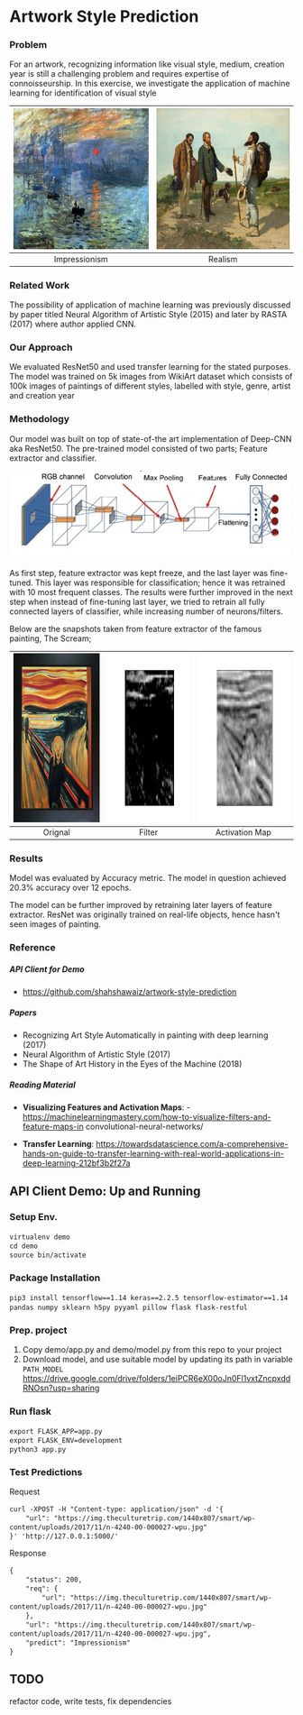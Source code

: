 # Artwork Style Prediction

### Problem ###
For an artwork, recognizing information like visual style, medium, creation year is still a challenging problem and requires expertise of connoisseurship. In this exercise, we investigate the application of machine learning for identification of visual style​

|<img src="docs/example-impressionism.jpg" height="250" width="250"> | <img src="docs/example-realism.jpg" height="250" width="250">
|:---:|:---:
| Impressionism | Realism  |

### Related Work ###
The possibility of application of machine learning was previously discussed by paper titled Neural Algorithm of Artistic Style (2015) and later by RASTA (2017) where author applied CNN.​

### Our Approach ###
We evaluated ResNet50 and used transfer learning for the stated purposes. The model was trained on 5k images from WikiArt dataset which consists of 100k images of paintings of different styles, labelled with style, genre, artist and creation year​

### Methodology
Our model was built on top of state-of-the art implementation of Deep-CNN aka ResNet50. The pre-trained model consisted of two parts; Feature extractor and classifier. ​

<img src="docs/cnn-arch.jpg">

As first step, feature extractor was kept freeze, and the last layer was fine-tuned. This layer was responsible for classification; hence it was retrained with 10 most frequent classes. The results were further improved in the next step when instead of fine-tuning last layer, we tried to retrain all fully connected layers of classifier, while increasing number of neurons/filters.​

Below are the snapshots taken from feature extractor of the famous painting, The Scream;

|<img src="docs/org.jpg" height="300" width="300"> | <img src="docs/filter.png" height="300" width="300"> | <img src="docs/activation-map.png" height="300" width="300">
|:---:|:---:|:---:
| Orignal | Filter  | Activation Map |


### Results
Model was evaluated by Accuracy metric. The model in question achieved 20.3% accuracy over 12 epochs.​

The model can be further improved by retraining later layers of feature extractor. ResNet was originally trained on real-life objects, hence hasn't seen images of painting.


### Reference ### 
#####  API Client for Demo ##### 
* https://github.com/shahshawaiz/artwork-style-prediction​

#####  Papers #####  
* Recognizing Art Style Automatically in painting with deep learning  (2017)​
* Neural Algorithm of Artistic Style (2017)​
* The Shape of Art History in the Eyes of the Machine (2018)​

##### Reading Material ##### 
* **Visualizing Features and Activation Maps**: - https://machinelearningmastery.com/how-to-visualize-filters-and-feature-maps-in convolutional-neural-networks/​

* **Transfer Learning**: https://towardsdatascience.com/a-comprehensive-hands-on-guide-to-transfer-learning-with-real-world-applications-in-deep-learning-212bf3b2f27a​


## API Client Demo: Up and Running ##


### Setup Env. ###
```
virtualenv demo
cd demo
source bin/activate
```

### Package Installation ###
`pip3 install tensorflow==1.14 keras==2.2.5 tensorflow-estimator==1.14 pandas numpy sklearn h5py pyyaml pillow flask flask-restful`

### Prep. project ###
1. Copy demo/app.py and demo/model.py from this repo to your project
2. Download model, and use suitable model by updating its path in variable `PATH_MODEL`
https://drive.google.com/drive/folders/1eiPCR6eX00oJn0Fl1vxtZncpxddRNOsn?usp=sharing

### Run flask ###
```
export FLASK_APP=app.py
export FLASK_ENV=development
python3 app.py
```

###  Test Predictions
Request
```
curl -XPOST -H "Content-type: application/json" -d '{
	"url": "https://img.theculturetrip.com/1440x807/smart/wp-content/uploads/2017/11/n-4240-00-000027-wpu.jpg"
}' 'http://127.0.0.1:5000/'
```

Response
```
{
    "status": 200,
    "req": {
        "url": "https://img.theculturetrip.com/1440x807/smart/wp-content/uploads/2017/11/n-4240-00-000027-wpu.jpg"
    },
    "url": "https://img.theculturetrip.com/1440x807/smart/wp-content/uploads/2017/11/n-4240-00-000027-wpu.jpg",
    "predict": "Impressionism"
}
```

## TODO ##
refactor code, write tests, fix dependencies